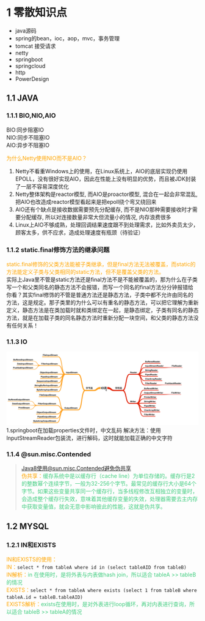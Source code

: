 # 1 零散知识点

* java源码
* spring的bean，ioc，aop，mvc，事务管理
* tomcat 接受请求
* netty
* springboot
* springcloud
* http
* PowerDesign

## 1.1 JAVA
### 1.1.1 BIO,NIO,AIO
BIO:同步阻塞IO  
NIO:同步不阻塞IO  
AIO:异步不阻塞IO  

<font color='#FFA500'>为什么Netty使用NIO而不是AIO？</font>  
1. Netty不看重Windows上的使用，在Linux系统上，AIO的底层实现仍使用EPOLL，没有很好实现AIO，因此在性能上没有明显的优势，而且被JDK封装了一层不容易深度优化
2. Netty整体架构是reactor模型, 而AIO是proactor模型, 混合在一起会非常混乱,把AIO也改造成reactor模型看起来是把epoll绕个弯又绕回来
3. AIO还有个缺点是接收数据需要预先分配缓存, 而不是NIO那种需要接收时才需要分配缓存, 所以对连接数量非常大但流量小的情况, 内存浪费很多
4. Linux上AIO不够成熟，处理回调结果速度跟不到处理需求，比如外卖员太少，顾客太多，供不应求，造成处理速度有瓶颈（待验证）

### 1.1.2 static.final修饰方法的继承问题
<font color='#FFA500'>static.final修饰的父类方法能被子类继承，但是final方法无法被覆盖，而static的方法能定义子类与父类相同的static方法，但不是覆盖父类的方法。</font>  
实际上Java里不管是static方法还是final方法不是不能被覆盖的，那为什么在子类写一个和父类同名的静态方法不会报错，而写一个同名的final方法分分钟报错给你看？其实final修饰的不管是普通方法还是静态方法，子类中都不允许由同名的方法，这是规定。那子类里的为什么可以有重名的静态方法，可以把它理解为重新定义，静态方法是在类加载时就和类绑定在一起，是静态绑定，子类有同名的静态方法，就是在加载子类的同名静态方法时重新分配一块空间，和父类的静态方法没有任何关系！

### 1.1.3 IO
![title](../image/IO.png)  
1.springboot在加载properties文件时，中文乱码
解决方法：使用InputStreamReader包装流，进行解码，这时就能加载正确的中文字符

### 1.1.4 @sun.misc.Contended
>Java8使用@sun.misc.Contended避免伪共享  
<font color='#FFA500'>伪共享：</font><font color='#43CD80'>缓存系统中是以缓存行（cache line）为单位存储的。缓存行是2的整数幂个连续字节，一般为32-256个字节。最常见的缓存行大小是64个字节。如果这些变量共享同一个缓存行，当多线程修改互相独立的变量时，会造成整个缓存行失效，意味着其他缓存变量的失效，处理器需要去主内存中获取变量值，就会无意中影响彼此的性能，这就是伪共享。</font>  

## 1.2 MYSQL
### 1.2.1 IN和EXISTS
<font color='#FFA500'>IN和EXISTS的使用：</font>  
<font color='#FFA500'>IN：</font>`select * from tableA where id in (select tableAID from tableB)`  
<font color='#FFA500'>IN解析：</font><font color='#43CD80'>in 在使用时，是将外表与内表做hash join，所以适合 tableA >> tableB的情况</font>  
<font color='#FFA500'>EXISTS：</font>`select * from tableA where exists (select 1 from tableB where tableA.id = tableB.tableAID)`  
<font color='#FFA500'>EXISTS解析：</font><font color='#43CD80'>exists在使用时，是对外表进行loop循环，再对内表进行查询，所以适合 tableB >> tableA的情况</font>


